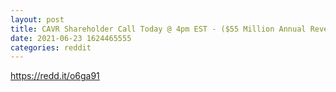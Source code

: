 ```yaml
--- 
layout: post 
title: CAVR Shareholder Call Today @ 4pm EST - ($55 Million Annual Revenue Projected) 
date: 2021-06-23 1624465555 
categories: reddit 
--- 
```

https://redd.it/o6ga91